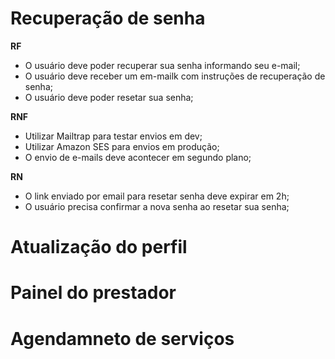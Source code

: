 # Recuperação de senha

**RF**
- O usuário deve poder recuperar sua senha informando seu e-mail;
- O usuário deve receber um em-mailk com instruções de recuperação de senha;
- O usuário deve poder resetar sua senha;

**RNF**
- Utilizar Mailtrap para testar envios em dev;
- Utilizar Amazon SES para envios em produção;
- O envio de e-mails deve acontecer em segundo plano;

**RN**
- O link enviado por email para resetar senha deve expirar em 2h;
- O usuário precisa confirmar a nova senha ao resetar sua senha;

# Atualização do perfil

# Painel do prestador

# Agendamneto de serviços
